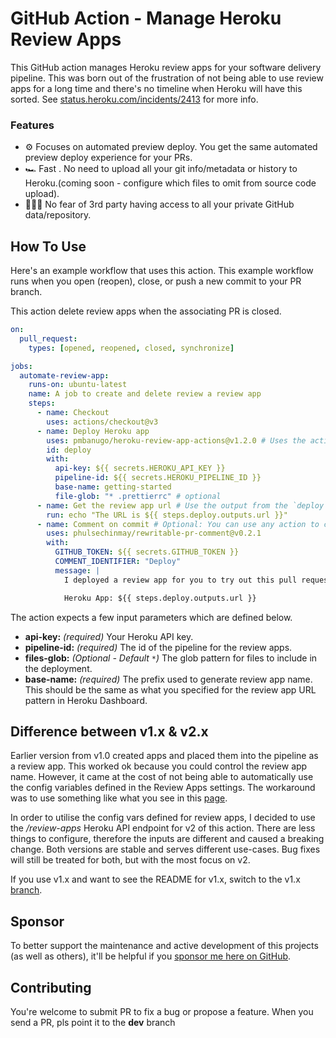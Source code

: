 # GitHub Action - Manage Heroku Review Apps

This GitHub action manages Heroku review apps for your software delivery pipeline. This was born out of the frustration of not being able to use review apps for a long time and there's no timeline when Heroku will have this sorted. See [status.heroku.com/incidents/2413](https://status.heroku.com/incidents/2413) for more info.

### Features

- ⚙️ Focuses on automated preview deploy. You get the same automated preview deploy experience for your PRs.
- 🏎 Fast . No need to upload all your git info/metadata or history to Heroku.(coming soon - configure which files to omit from source code upload).
- 🧘🏽‍♀️ No fear of 3rd party having access to all your private GitHub data/repository.

## How To Use

Here's an example workflow that uses this action. This example workflow runs when you open (reopen), close, or push a new commit to your PR branch.

This action delete review apps when the associating PR is closed.

```yaml
on:
  pull_request:
    types: [opened, reopened, closed, synchronize]

jobs:
  automate-review-app:
    runs-on: ubuntu-latest
    name: A job to create and delete review a review app
    steps:
      - name: Checkout
        uses: actions/checkout@v3
      - name: Deploy Heroku app
        uses: pmbanugo/heroku-review-app-actions@v1.2.0 # Uses the action
        id: deploy
        with:
          api-key: ${{ secrets.HEROKU_API_KEY }}
          pipeline-id: ${{ secrets.HEROKU_PIPELINE_ID }}
          base-name: getting-started
          file-glob: "* .prettierrc" # optional
      - name: Get the review app url # Use the output from the `deploy` step
        run: echo "The URL is ${{ steps.deploy.outputs.url }}"
      - name: Comment on commit # Optional: You can use any action to comment on the PR
        uses: phulsechinmay/rewritable-pr-comment@v0.2.1
        with:
          GITHUB_TOKEN: ${{ secrets.GITHUB_TOKEN }}
          COMMENT_IDENTIFIER: "Deploy"
          message: |
            I deployed a review app for you to try out this pull request 👇🏽

            Heroku App: ${{ steps.deploy.outputs.url }}
```

The action expects a few input parameters which are defined below.

- **api-key:** _(required)_ Your Heroku API key.
- **pipeline-id:** _(required)_ The id of the pipeline for the review apps.
- **files-glob:** _(Optional - Default `*`)_ The glob pattern for files to include in the deployment.
- **base-name:** _(required)_ The prefix used to generate review app name. This should be the same as what you specified for the review app URL pattern in Heroku Dashboard.

## Difference between v1.x & v2.x

Earlier version from v1.0 created apps and placed them into the pipeline as a review app. This worked ok because you could control the review app name. However, it came at the cost of not being able to automatically use the config variables defined in the Review Apps settings. The workaround was to use something like what you see in this [page](https://help.heroku.com/RVEKYMZQ/how-to-copy-staging-dev-production-application-config-variable-to-review-app-config-vars).

In order to utilise the config vars defined for review apps, I decided to use the _/review-apps_ Heroku API endpoint for v2 of this action. There are less things to configure, therefore the inputs are different and caused a breaking change. Both versions are stable and serves different use-cases. Bug fixes will still be treated for both, but with the most focus on v2.

If you use v1.x and want to see the README for v1.x, switch to the v1.x [branch](/tree/v1.x).

## Sponsor

To better support the maintenance and active development of this projects (as well as others), it'll be helpful if you [sponsor me here on GitHub](https://github.com/sponsors/pmbanugo).

## Contributing

You're welcome to submit PR to fix a bug or propose a feature. When you send a PR, pls point it to the **dev** branch
